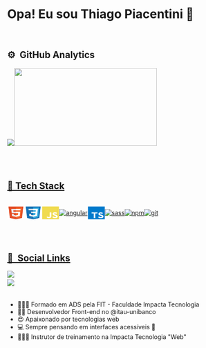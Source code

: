 # Opa! Eu sou Thiago Piacentini 👋

<br>

## **⚙️ &nbsp;GitHub Analytics**
<div>
  <a href="https://github.com/thiagopiacentini">
  <img height="180em" src="https://github-readme-stats.vercel.app/api?username=thiagopiacentini&show_icons=true&theme=github_dark&include_all_commits=true&count_private=true"/><img height="180em" width="330" src="https://github-readme-stats.vercel.app/api/top-langs/?username=thiagopiacentini&langs_count=10&layout=compact&hide=objective-c,java&theme=github_dark"/>
</div>

<br><br>

## **🔧&nbsp;Tech Stack**
<div style="display: inline_block"><br>
  <img align="center" alt="HTML5" height="30" width="40" src="https://raw.githubusercontent.com/devicons/devicon/master/icons/html5/html5-original.svg" /><img align="center" alt="CSS3" height="30" width="40" src="https://raw.githubusercontent.com/devicons/devicon/master/icons/css3/css3-original.svg"><img align="center" alt="javascript" height="30" width="40" src="https://raw.githubusercontent.com/devicons/devicon/master/icons/javascript/javascript-plain.svg"><img align="center" alt="angular" height="30" width="40" src="https://cdn.jsdelivr.net/gh/devicons/devicon/icons/angularjs/angularjs-plain.svg" /><img align="center" alt="typescript" height="30" width="40" src="https://raw.githubusercontent.com/devicons/devicon/master/icons/typescript/typescript-plain.svg" /><img align="center" alt="sass" height="30" width="40" src="https://cdn.jsdelivr.net/gh/devicons/devicon/icons/sass/sass-original.svg" /><img align="center" alt="npm" height="30" width="40" src="https://cdn.jsdelivr.net/gh/devicons/devicon/icons/npm/npm-original-wordmark.svg" /><img align="center" alt="git" height="30" width="40" src="https://cdn.jsdelivr.net/gh/devicons/devicon/icons/git/git-original.svg" />
</div>
  
<br><br>

## **🧑 &nbsp;Social Links**
<div>
  <a href="https://www.linkedin.com/in/thiagopiacentini/" target="_blank">
    <img src="https://img.shields.io/badge/-LinkedIn-%230077B5?style=for-the-badge&logo=linkedin&logoColor=white" target="_blank">
  </a>
  <br> 
  <a href="mailto:thiagopiacentini83@gmail.com">
    <img src="https://img.shields.io/badge/-Gmail-%23333?style=for-the-badge&logo=gmail&logoColor=white" target="_blank">
  </a>
</div>

<br>
  
- 👨🏻‍🎓 Formado em ADS pela FIT - Faculdade Impacta Tecnologia
- 👨‍💻 Desenvolvedor Front-end no @itau-unibanco
- 😍 Apaixonado por tecnologias web
- 💻 Sempre pensando em interfaces acessíveis 📲
- 👨🏻‍🏫 Instrutor de treinamento na Impacta Tecnologia "Web"
